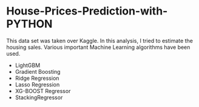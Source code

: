 # House-Prices-Prediction-with-PYTHON
This data set was taken over Kaggle. 
In this analysis, I tried to estimate the housing sales. 
Various important Machine Learning algorithms have been used.
- LightGBM
- Gradient Boosting
- Ridge Regression
- Lasso Regression
- XG-BOOST Regressor
- StackingRegressor
